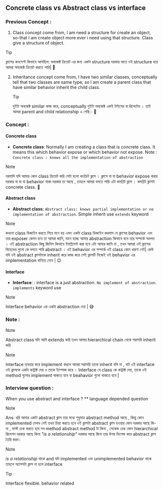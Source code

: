 ## Concrete class vs Abstract class vs interface

### Previous Concept :

1. Class concept come from, I am need a structure for create an object, so-that I am create object more ever i need using that structure. Class give a structure of object.

> [!TIP]
> ক্লাসের কনসেপ্ট কিভাবে আসছিল: অবজেক্ট ক্রিয়েট এর জন্য একটা structure দরকার যাতে ওই structure ধরে আমরা অবজেক্ট ক্রিয়েট করতে পারি| 🫗

2. Inheritance concept come from, I have two similar classes, conceptually tell that two classes are same type, so I am create a parent class that have similar behavior inherit the child class.
   > [!TIP]
   > দুইটা অবজেক্ট similar কাজ করে, conceptually দুইটা অবজেক্ট একই টাইপের বা রিলেটেড । তাই আমরা parent and child relationship এ গেছি। 🥳

### Concept :

#### Concrete class

- **Concrete class**: Normally I am creating a class that is concrete class. It means this which behavior expose or which behavior not expose. Note : `Concrete class : knows all the implementation of abstraction`

> [!NOTE]
> নরমালি যদি আমার কোন class ক্রিয়েট করি সেটা হলো কংক্রিট ক্লাস । ক্লাসে যা যা behavior expose করার দরকার বা যা যা behavior থাকা দরকার তা আছে , তাহলে আমরা বলতে পারি এটা কমপ্লিট ক্লাস । কমপ্লিট ক্লাসই concrete class. 🧱

#### Abstract class

- **Abstract class**: `Abstract class: knows partial implementation or no implementation of abstraction`. Simple inherit use `extends` keyword

> [!NOTE]
> কখনো class ডিজাইন করতে গিয়ে মনে হয় এমন একটা class ডিজাইন করলাম যে ক্লাসের behavior এবং তার exposer কেমন হবে তা আমরা জানি, মানে হচ্ছে আমার abstraction কিভাবে হবে তার সম্পর্কে অবগত । ওই abstraction কিছু জিনিস কিভাবে ইমপ্লিমেন্ট করা হবে এটা আমার জানি না , তখন আমরা ওই ক্লাসের বিহেভের গুলো কে বলতে পারি abstract । ওই behavior এর সম্পর্কে ওই class কোন ধারণা নেই| কেউ যদি ওই abstract ক্লাসটাকে inherit করে কাজ করে সেই ক্লাসটি নিজেই ওই behavior এর implementation বানিয়ে নেবে | 😉

#### Interface

- **Interface**: : interface is a just abstraction. `No implement of abstraction`. `implements` keyword use

> [!NOTE]
> Interface behavior এর একটা abstraction দেয় | 😅

### Note :

> [!NOTE]
> Abstract class যদি আমি extends করি তখন আমার hierarchical chain থেকে সরাসরি inherit করি

> [!NOTE]
> Interface ব্যবহার করে implement করলে আমরা সরাসরি তাকে inherit বলি না , বাট এই interface ওই ক্লাসকে একটা কন্ট্রাক্ট দেয় ও তাকে ইম্পোজ করে । Interface যে class কে কন্ট্রাক্ট দেয়, তাকে ওই method গুলোর implement থাকতে হবে বা beahavior গুলো থাকতে হবে |

### Interview question :

When you use abstract and interface ? \*\* language depended question

> [!NOTE]
> Ans: ধরি আমার একটা abstract ক্লাস তার মধ্যে শুধুমাত্র abstract method আছে , কিন্তু কোন implemented মেথড নেই তখন চিন্তা করতে হবে ওই ক্লাসটা abstract ক্লাস হওয়ার কোন দরকার আছে কি-না , ফাস্ট চেক করতে হবে সব method abstract method টা কিনা , সেকেন্ড চেক কোন hierarchical রিলেশন দরকার আছে কিনা _"is a relationship"_ দরকার আছে কিনা তার উপর ডিপেন্ড করে abstract ক্লাস তৈরি করব।

> [!NOTE]
>
> _is a relationship_ থাকে and যদি implemented এবং unimplemented behavior থাকে তাহলে অ্যাপসটা ক্লাস না হলে interface

> [!TIP]
> Interface flexible. behavior related
